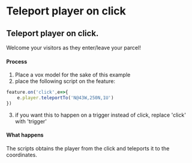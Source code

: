 # Teleport player on click

## Teleport player on click.
Welcome your visitors as they enter/leave your parcel!

#### Process

1. Place a vox model for the sake of this example
2. place the following script on the feature:

```js
feature.on('click',e=>{
	e.player.teleportTo('N@43W,250N,1U')
})
```

3. if you want this to happen on a trigger instead of click, replace 'click' with 'trigger'

#### What happens
The scripts obtains the player from the click and teleports it to the coordinates.

